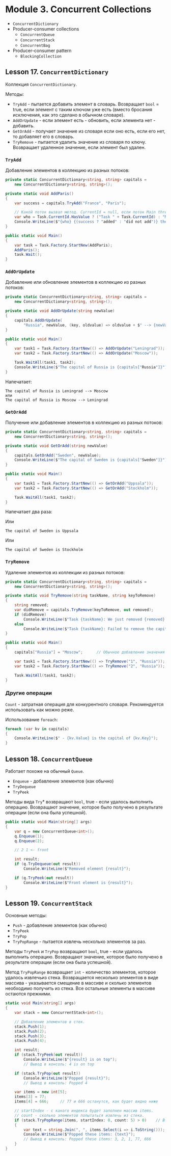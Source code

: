 # Module 3. Concurrent Collections

* `ConcurrentDictionary`
* Producer-consumer collections
  * `ConcurrentQueue`
  * `ConcurrentStack`
  * `ConcurrentBag`
* Producer-consumer pattern
  * `BlockingCollection`

## Lesson 17. `ConcurrentDictionary`

Коллекция `ConcurrentDictionary`.

Методы:

* `TryAdd` - пытается добавить элемент в словарь. Возвращает `bool` = true, если элемент с таким
ключом уже есть (вместо бросания исключения, как это сделано в обычном словаре).
* `AddOrUpdate` - если элемент есть - обновить, если элемента нет - добавить.
* `GetOrAdd` - получает значение из словаря если оно есть, если его нет, то добавляет его в словарь.
* `TryRemove` - пытается удалить значение из словаря по ключу. Возвращает удаленное значение,
если элемент был удален.

### `TryAdd`

Добавление элементов в коллекцию из разных потоков:

```csharp
private static ConcurrentDictionary<string, string> capitals =
    new ConcurrentDictionary<string, string>();

private static void AddParis()
{
    var success = capitals.TryAdd("France", "Paris");

    // Какой поток вызвал метод. CurrentId = null, если поток Main thread
    var who = Task.CurrentId.HasValue ? ("Task " + Task.CurrentId) : "Main thread";
    Console.WriteLine($"{who} {(success ? "added" : "did not add")} the element.");
}

public static void Main()
{
    var task = Task.Factory.StartNew(AddParis);
    AddParis();
    task.Wait();
}
```

### `AddOrUpdate`

Добавление или обновление элементов в коллекцию из разных потоков:

```csharp
private static ConcurrentDictionary<string, string> capitals =
    new ConcurrentDictionary<string, string>();

private static void AddOrUpdate(string newValue)
{
    capitals.AddOrUpdate(
        "Russia", newValue, (key, oldvalue) => oldvalue + $" --> {newValue}");
}

public static void Main()
{
    var task1 = Task.Factory.StartNew(() => AddOrUpdate("Leningrad"));
    var task2 = Task.Factory.StartNew(() => AddOrUpdate("Moscow"));

    Task.WaitAll(task1, task2);
    Console.WriteLine($"The capital of Russia is {capitals["Russia"]}");
}
```

Напечатает:

```text
The capital of Russia is Leningrad --> Moscow
или
The capital of Russia is Moscow --> Leningrad
```

### `GetOrAdd`

Получение или добавление элементов в коллекцию из разных потоков:

```csharp
private static ConcurrentDictionary<string, string> capitals =
    new ConcurrentDictionary<string, string>();

private static void GetOrAdd(string newValue)
{
    capitals.GetOrAdd("Sweden", newValue);
    Console.WriteLine($"The capital of Sweden is {capitals["Sweden"]}");
}

public static void Main()
{
    var task1 = Task.Factory.StartNew(() => GetOrAdd("Uppsala"));
    var task2 = Task.Factory.StartNew(() => GetOrAdd("Stockholm"));

    Task.WaitAll(task1, task2);
}
```

Напечатает два раза:

Или

```text
The capital of Sweden is Uppsala
```

Или

```text
The capital of Sweden is Stockholm
```

### `TryRemove`

Удаление элементов из коллекции из разных потоков:

```csharp
private static ConcurrentDictionary<string, string> capitals =
    new ConcurrentDictionary<string, string>();

private static void TryRemove(string taskName, string keyToRemove)
{
    string removed;
    var didRemove = capitals.TryRemove(keyToRemove, out removed);
    if (didRemove)
        Console.WriteLine($"Task {taskName}: We just removed {removed}.");
    else
        Console.WriteLine($"Task {taskName}: Failed to remove the capital of {keyToRemove}.");
}

public static void Main()
{
    capitals["Russia"] = "Moscow";      // Обычное добавление значения в словарь.

    var task1 = Task.Factory.StartNew(() => TryRemove("1", "Russia"));
    var task2 = Task.Factory.StartNew(() => TryRemove("2", "Russia"));

    Task.WaitAll(task1, task2);
}
```

### Другие операции

`Count` - затратная операция для конкурентного словаря. Рекомендуется использовать как можно реже.

Использование `foreach`:

```csharp
foreach (var kv in capitals)
{
    Console.WriteLine($" - {kv.Value} is the capital of {kv.Key}");
}
```

## Lesson 18. `ConcurrentQueue`

Работает похоже на обычный `Queue`.

* `Enqueue` - добавление элементов (как обычно)
* `TryDequeue`
* `TryPeek`

Методы вида `Try`* возвращают `bool`, true - если удалось выполнить операцию.
Возвращают значение, которое было получено в результате операции (если она была успешной).

```csharp
public static void Main(string[] args)
{
    var q = new ConcurrentQueue<int>();
    q.Enqueue(1);
    q.Enqueue(2);

    // 2 1 <- front

    int result;
    if (q.TryDequeue(out result))
        Console.WriteLine($"Removed element {result}");

    if (q.TryPeek(out result))
        Console.WriteLine($"Front element is {result}");
}
```

## Lesson 19. `ConcurrentStack`

Основные методы:

* `Push` - добавление элементов (как обычно)
* `TryPeek`
* `TryPop`
* `TryPopRange` - пытается извлечь несколько элементов за раз.

Методы `TryPeek` и `TryPop` возвращают `bool`, true - если удалось выполнить операцию.
Возвращают значение, которое было получено в результате операции (если она была успешной).

Метод `TryPopRange` возвращает `int` - количество элементов, которое удалось извлечьиз стека.
Возвращается несколько элементов в виде массива - указывается смещение в массиве и сколько элементов
необходимо получить из стека. Все остальные элементы в массиве остаются прежними.

```csharp
static void Main(string[] args)
{
    var stack = new ConcurrentStack<int>();

    // Добавление элементов в стек.
    stack.Push(1);
    stack.Push(2);
    stack.Push(3);
    stack.Push(4);

    int result;
    if (stack.TryPeek(out result))
        Console.WriteLine($"{result} is on top");
        // Вывод в консоль: 4 is on top

    if (stack.TryPop(out result))
        Console.WriteLine($"Popped {result}");
        // Вывод в консоль: Popped 4

    var items = new int[5];
    items[3] = 77;
    items[4] = 666;     // 77 и 666 останутся, как будет видно ниже

    // startIndex - с какого индекса будет заполнен массив items.
    // count - сколько элементов попытаться извлечь из стека.
    if (stack.TryPopRange(items, startIndex: 0, count: 5) > 0)    // В стеке осталось 3 элемента.
    {
        var text = string.Join(", ", items.Select(i => i.ToString()));
        Console.WriteLine($"Popped these items: {text}");
        // Вывод в консоль: Popped these items: 3, 2, 1, 77, 666
    }
}
```
